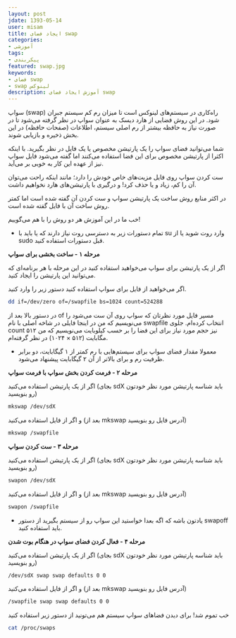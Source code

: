 ```yaml
---
layout: post
jdate: 1393-05-14
user: misam
title: ایجاد فضای swap
categories:
- آموزشی
tags:
- پیکربندی
featured: swap.jpg
keywords:
- فضای swap
- swap لینوکس
description: آموزش ایجاد فضای swap
---
```


سواپ (swap) راه‌کاری در سیستم‌های لینوکس است تا میزان رم کم سیستم جبران شود. در این روش فضایی از هارد دیسک به عنوان سواپ در نظر گرفته می‌شود تا در صورت نیاز به حافظه بیشتر از رم اصلی سیستم، اطلاعات (صفحات حافظه) در این بخش ذخیره و بازیابی شوند.

شما می‌توانید فضای سواپ را یک پارتیشن مخصوص یا یک فایل در نظر بگیرید. با اینکه اکثرا از پارتیشن مخصوص برای این فضا استفاده می‌کنند اما گفته می‌شود فایل سواپ نیز از عهده این کار به خوبی بر می‌آید.

ست کردن سواپ روی فایل مزیت‌های خاص خودش را دارد؛ مانند اینکه راحت می‌توان آن را کم، زیاد و یا حذف کرد! و درگیری با پارتیشن‌های هارد نخواهیم داشت.

در اکثر منابع روش ساخت یک پارتیشن سواپ و ست کردن آن گفته شده است اما کمتر روش ساخت آن با فایل گفته شده است.

خب ما در این آموزش هر دو روش را با هم می‌گوییم!

* تمام دستورات زیر به دسترسی روت نیاز دارند که یا باید با su وارد روت شوید یا از sudo قبل دستورات استفاده کنید.

**مرحله ۱ - ساخت بخشی برای سواپ**

اگر از یک پارتیشن برای سواپ می‌خواهید استفاده کنید در این مرحله با هر برنامه‌ای که می‌توانید این پارتیشن را ایجاد کنید.

اگر می‌خواهید از فایل برای سواپ استفاده کنید دستور زیر را وارد کنید.

```sh
dd if=/dev/zero of=/swapfile bs=1024 count=524288
```

در دستور بالا بعد از of مسیر فایل مورد نظرتان که سواپ روی آن ست می‌شود را می‌نویسیم که من در اینجا فایلی در شاخه اصلی با نام swapfile انتخاب کرده‌ام. جلوی count نیز حجم مورد نیاز برای این فضا را بر حسب کیلوبایت می‌نویسیم که من ۵۱۲ مگابایت (۵۱۲ × ۱۰۲۴) در نظر گرفته‌ام.

* معمولا مقدار فضای سواپ برای سیستم‌هایی با رم کمتر از ۱ گیگابایت، دو برابر ظرفیت رم و برای بالاتر از آن ۲ گیگابایت پیشنهاد می‌شود.

**مرحله ۲ - فرمت کردن بخش سواپ با فرمت سواپ**

اگر از یک پارتیشن استفاده می‌کنید (بجای sdX باید شناسه پارتیشن مورد نظر خودتون رو بنویسید)

```sh
mkswap /dev/sdX
```

و اگر از فایل استفاده می‌کنید (بعد از mkswap آدرس فایل رو بنویسید)

```sh
mkswap /swapfile
```

**مرحله ۳ - ست کردن سواپ**

اگر از یک پارتیشن استفاده می‌کنید (بجای sdX باید شناسه پارتیشن مورد نظر خودتون رو بنویسید)

```sh
swapon /dev/sdX
```

و اگر از فایل استفاده می‌کنید (بعد از mkswap آدرس فایل رو بنویسید)

```sh
swapon /swapfile
```

* یادتون باشه که اگه بعدا خواستید این سواپ رو از سیستم بگیرید از دستور swapoff باید استفاده کنید.

**مرحله ۴ - فعال کردن فضای سواپ در هنگام بوت شدن**

اگر از یک پارتیشن استفاده می‌کنید (بجای sdX باید شناسه پارتیشن مورد نظر خودتون رو بنویسید)

```sh
/dev/sdX swap swap defaults 0 0
```

و اگر از فایل استفاده می‌کنید (بعد از mkswap آدرس فایل رو بنویسید)

```sh
/swapfile swap swap defaults 0 0
```

خب تموم شد! برای دیدن فضاهای سواپ سیستم هم می‌تونید از دستور زیر استفاده کنید

```sh
cat /proc/swaps
```